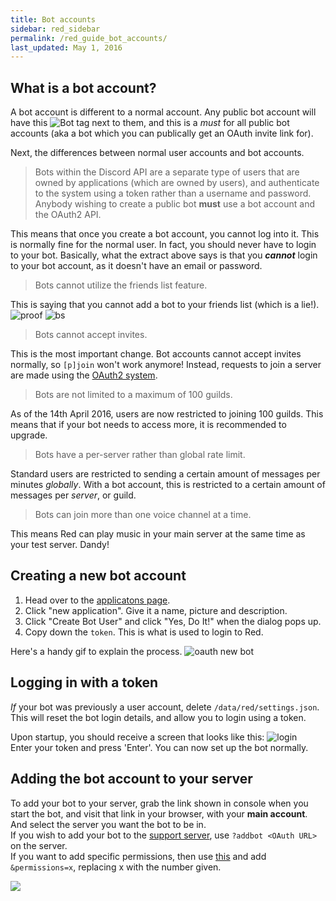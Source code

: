 ```yaml
---
title: Bot accounts
sidebar: red_sidebar
permalink: /red_guide_bot_accounts/
last_updated: May 1, 2016
---
```


## What is a bot account?

A bot account is different to a normal account. Any public bot account will have this ![Bot tag](https://i.imgur.com/OQufliA.png "Bot Tag") next to them, and this is a *must* for all public bot accounts (aka a bot which you can publically get an OAuth invite link for).  

Next, the differences between normal user accounts and bot accounts.

>Bots within the Discord API are a separate type of users that are owned by applications (which are owned by users), and authenticate to the system using a token rather than a username and password. Anybody wishing to create a public bot **must** use a bot account and the OAuth2 API.

This means that once you create a bot account, you cannot log into it. This is normally fine for the normal user. In fact, you should never have to login to your bot. Basically, what the extract above says is that you ***cannot*** login to your bot account, as it doesn't have an email or password.

>Bots cannot utilize the friends list feature.

This is saying that you cannot add a bot to your friends list (which is a lie!). ![proof](https://i.imgur.com/pagjorI.png)
![bs](https://i.imgur.com/0DSbAs4.gif)

>Bots cannot accept invites.

This is the most important change. Bot accounts cannot accept invites normally, so `[p]join` won't work anymore! Instead, requests to join a server are made using the [OAuth2 system](#adding-the-bot-account-to-your-server).

>Bots are not limited to a maximum of 100 guilds.

As of the 14th April 2016, users are now restricted to joining 100 guilds. This means that if your bot needs to access more, it is recommended to upgrade.

>Bots have a per-server rather than global rate limit.

Standard users are restricted to sending a certain amount of messages per minutes *globally*. With a bot account, this is restricted to a certain amount of messages per *server*, or guild.

>Bots can join more than one voice channel at a time.

This means Red can play music in your main server at the same time as your test server. Dandy!

## Creating a new bot account

1. Head over to the [applicatons page](https://discordapp.com/developers/applications/me).
2. Click "new application". Give it a name, picture and description.
3. Click "Create Bot User" and click "Yes, Do It!" when the dialog pops up.
4. Copy down the `token`. This is what is used to login to Red.

Here's a handy gif to explain the process. ![oauth new bot](https://i.imgur.com/Y2ouW7I.gif)

## Logging in with a token

*If* your bot was previously a user account, delete `/data/red/settings.json`. This will reset the bot login details, and allow you to login using a token.

Upon startup, you should receive a screen that looks like this: ![login](https://i.imgur.com/Y21YuDx.png)   
Enter your token and press 'Enter'. You can now set up the bot normally.

## Adding the bot account to your server

To add your bot to your server, grab the link shown in console when you start the bot, and visit that link in your browser, with your **main account**. And select the server you want the bot to be in.  
If you wish to add your bot to the [support server](https://discord.gg/0k4npTwMvTpv9wrh), use `?addbot <OAuth URL>` on the server.  
If you want to add specific permissions, then use [this](https://abal.moe/Discord/permissions.html) and add `&permissions=x`, replacing x with the number given.  

![](https://i.imgur.com/OSZkU1k.gif)
